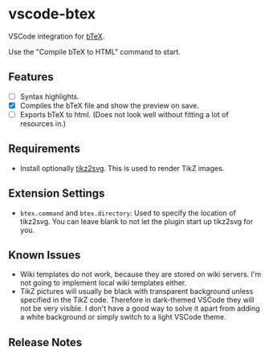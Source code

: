 # vscode-btex

VSCode integration for [bTeX](https://github.com/banana-space/btex).

Use the "Compile bTeX to HTML" command to start.

## Features

- [ ] Syntax highlights.
- [X] Compiles the bTeX file and show the preview on save.
- [ ] Exports bTeX to html. (Does not look well without fitting a lot of resources in.)

## Requirements

- Install optionally [tikz2svg](https://github.com/banana-space/tikz2svg). This is used to render TikZ images.

## Extension Settings

- `btex.command` and `btex.directory`: Used to specify the location of tikz2svg. You can leave blank to not let the plugin start up tikz2svg for you.

## Known Issues

- Wiki templates do not work, because they are stored on wiki servers. I'm not going to implement local wiki templates either.
- TikZ pictures will usually be black with transparent background unless specified in the TikZ code. Therefore in dark-themed VSCode they will not be very visible. I don't have a good way to solve it apart from adding a white background or simply switch to a light VSCode theme.

## Release Notes
